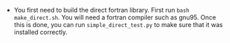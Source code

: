 
- You first need to build the direct fortran library. First run `bash make_direct.sh`.
You will need a fortran compiler such as gnu95.
Once this is done, you can run `simple_direct_test.py` to make sure that it was installed
correctly.

